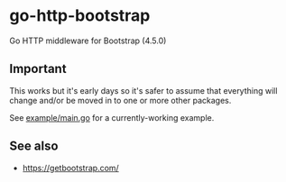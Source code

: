 # go-http-bootstrap

Go HTTP middleware for Bootstrap (4.5.0)

## Important

This works but it's early days so it's safer to assume that everything will change and/or be moved in to one or more other packages.

See [example/main.go](example/main.go) for a currently-working example.

## See also

* https://getbootstrap.com/
